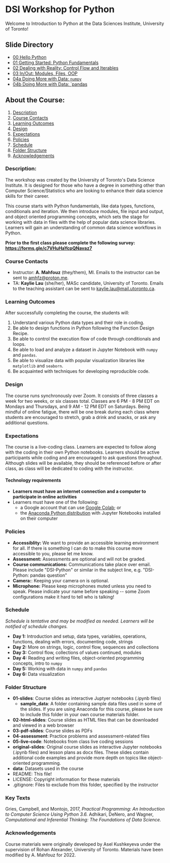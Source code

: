 # DSI Workshop for Python

Welcome to Introduction to Python at the Data Sciences Institute, University of Toronto!

## Slide Directory
* [00 Hello Python](slides/00_hello_python.slides#/)
* [01 Getting Started: Python Fundamentals](slides/01_getting_started_fundamentals.slides#/)
* [02 Dealing with Reality: Control Flow and Iterables](slides/02_reality_control_flow_iterables.slides#/)
* [03 In/Out: Modules, Files, OOP](slides/03_in_out_modules_files_oop.slides#/)
* [04a Doing More with Data: `numpy`](slides/04a_data_numpy.slides#/)
* [04b Doing More with Data: `pandas](slides/04b_data_pandas.slides#/)

## About the Course:
1. [Description](#description)
2. [Course Contacts](#course-contacts)
3. [Learning Outcomes](#learning-outcomes)
4. [Design](#design)
5. [Expectations](#expectations)
6. [Policies](#policies)
7. [Schedule](#schedule)
8. [Folder Structure](#folder-structure)
9. [Acknowledgements](#acknowledgements)

### Description:
The workshop was created by the University of Toronto's Data Science Institute. It is designed for those who have a degree in something other than Computer Science/Statistics who are looking to enhance their data science skills for their career.

This course starts with Python fundamentals, like data types, functions, conditionals and iteration. We then introduce modules, file input and output, and object oriented programming concepts, which sets the stage for working with data in files with the help of popular data science libraries. Learners will gain an understanding of common data science workflows in Python. 

**Prior to the first class please complete the following survey:
https://forms.gle/c7VHuHaYcpQNavaz7**

### Course Contacts
* Instructor: **A. Mahfouz** (they/them), MI. Emails to the instructor can be sent to amhfz@proton.me.
* TA: **Kaylie Lau** (she/her), MASc candidate, University of Toronto. Emails to the teaching assistant can be sent to kaylie.lau@mail.utoronto.ca.


### Learning Outcomes
After successfully completing the course, the students will:
1. Understand various Python data types and their role in coding.
2. Be able to design functions in Python following the Function Design Recipe.
3. Be able to control the execution flow of code through conditionals and loops.
4. Be able to load and analyze a dataset in Jupyter Notebook with `numpy` and `pandas`.
5. Be able to visualize data with popular visualization libraries like `matplotlib` and `seaborn`.
6. Be acquainted with techniques for developing reproducible code.

### Design
The course runs synchronously over Zoom. It consists of three classes a week for two weeks, or six classes total. Classes are 6 PM - 8 PM EDT on Mondays and Thursdays, and 9 AM - 12 PM EDT on Saturdays. Being mindful of online fatigue, there will be one break during each class where students are encouraged to stretch, grab a drink and snacks, or ask any additional questions.

### Expectations
The course is a live-coding class. Learners are expected to follow along with the coding in their own Python notebooks. Learners should be active participants while coding and are encouraged to ask questions throughout. Although slides will be available, they should be referenced before or after class, as class will be dedicated to coding with the instructor.

#### Technology requirements
* **Learners must have an internet connection and a computer to participate in online activities**
* Learners must have one of the following:
  * a Google account that can use [Google Colab](https://colab.research.google.com/); or
  * the [Anaconda Python distribution](https://www.anaconda.com/products/distribution) with Jupyter Notebooks installed on their computer

### Policies
* **Accessiblity:** We want to provide an accessible learning environment for all. If there is something I can do to make this course more accessible to you, please let me know.
* **Assessment:** Assessments are optional and will not be graded.
* **Course communications:** Communications take place over email. Please include "DSI-Python" or similar in the subject line, e.g. "DSI-Python: pandas question"
* **Camera:**: Keeping your camera on is optional.
* **Microphone:** Please keep microphones muted unless you need to speak. Please indicate your name before speaking -- some Zoom configurations make it hard to tell who is talking!

### Schedule
*Schedule is tentative and may be modified as needed. Learners will be notified of schedule changes.*

* **Day 1:** Introduction and setup, data types, variables, operations, functions, dealing with errors, documenting code, strings
* **Day 2:** More on strings, logic, control flow, sequences and collections
* **Day 3:** Control flow, collections of values continued, modules
* **Day 4:** Reading and writing files, object-oriented programming concepts, intro to `numpy`
* **Day 5:** Working with data in `numpy` and `pandas`
* **Day 6:** Data visualization

### Folder Structure
* **01-slides**: Course slides as interactive Juptyer notebooks (.ipynb files)
  * **sample_data**: A folder containing sample data files used in some of the slides. If you are using Anaconda for this course, please be sure to include this folder in your own course materials folder.
* **02-html-slides**: Course slides as HTML files that can be downloaded and viewed in a web browser
* **03-pdf-slides**: Course slides as PDFs
* **04-assessment**: Practice problems and assessment-related files
* **05-live-code**: Notebooks from class live coding sessions
* **original-slides**: Original course slides as interactive Jupyter notebooks (.ipynb files) and lesson plans as docx files. These slides contain additional code examples and provide more depth on topics like object-oriented programming.
* **data**: Datasets used in the course
* README: This file!
* LICENSE: Copyright information for these materials
* .gitignore: Files to exclude from this folder, specified by the instructor

### Key Texts
Gries, Campbell, and Montojo, 2017, _Practical Programming: An Introduction to Computer Science Using Python 3.6._
Adhikari, DeNero, and Wagner, _Computational and Inferential Thinking: The Foundations of Data Science._

### Acknowledgements
Course materials were originally developed by Asel Kushkeyeva under the supervision of Rohan Alexander, University of Toronto. Materials have been modified by A. Mahfouz for 2022.
